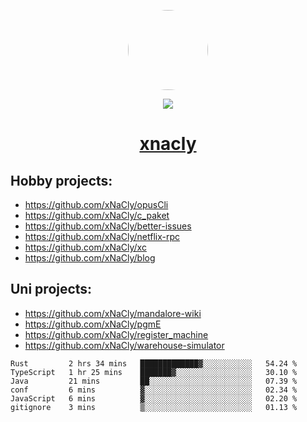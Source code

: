 <p align="center">
  <img style="border-radius: 100px" width="128" height="128" src="https://avatars.githubusercontent.com/u/47723417?v=4"/>
</p>
<p align="center">
  <img src="https://komarev.com/ghpvc/?username=xnacly&&style=flat-square"/>
</p>

<h1 align="center"><a href="https://xnacly.me"> xnacly</a> </h1>

## Hobby projects:
- https://github.com/xNaCly/opusCli
- https://github.com/xNaCly/c_paket
- https://github.com/xNaCly/better-issues
- https://github.com/xNaCly/netflix-rpc
- https://github.com/xNaCly/xc
- https://github.com/xNaCly/blog

## Uni projects:
- https://github.com/xNaCly/mandalore-wiki
- https://github.com/xNaCly/pgmE
- https://github.com/xNaCly/register_machine
- https://github.com/xNaCly/warehouse-simulator


<!--START_SECTION:waka-->

```text
Rust         2 hrs 34 mins   █████████████▓░░░░░░░░░░░   54.24 %
TypeScript   1 hr 25 mins    ███████▓░░░░░░░░░░░░░░░░░   30.10 %
Java         21 mins         ██░░░░░░░░░░░░░░░░░░░░░░░   07.39 %
conf         6 mins          ▓░░░░░░░░░░░░░░░░░░░░░░░░   02.34 %
JavaScript   6 mins          ▓░░░░░░░░░░░░░░░░░░░░░░░░   02.20 %
gitignore    3 mins          ▒░░░░░░░░░░░░░░░░░░░░░░░░   01.13 %
```

<!--END_SECTION:waka-->
